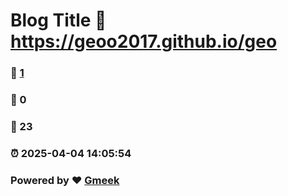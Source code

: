 # Blog Title :link: https://geoo2017.github.io/geo 
### :page_facing_up: [1](https://geoo2017.github.io/geo/tag.html) 
### :speech_balloon: 0 
### :hibiscus: 23 
### :alarm_clock: 2025-04-04 14:05:54 
### Powered by :heart: [Gmeek](https://github.com/Meekdai/Gmeek)
